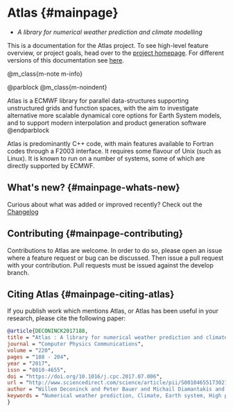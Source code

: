 Atlas                             {#mainpage}
=====

* *A library for numerical weather prediction and climate modelling*

This is a documentation for the Atlas project. To see high-level feature overview, or project goals, head over to the [project homepage](https://confluence.ecmwf.int/display/ATLAS). For different versions of this documentation see [here](http://download.ecmwf.int/test-data/atlas/docs).

@m_class{m-note m-info}

@parblock
@m_class{m-noindent}

Atlas is a ECMWF library for parallel data-structures supporting unstructured
grids and function spaces, with the aim to investigate alternative more scalable
dynamical core options for Earth System models, and to support modern interpolation
and product generation software
@endparblock

Atlas is predominantly C++ code, with main features available to Fortran codes
through a F2003 interface. It requires some flavour of Unix (such as Linux).
It is known to run on a number of systems, some of which are directly supported
by ECMWF.


What's new?                  {#mainpage-whats-new}
-----------

Curious about what was added or improved recently? Check out the
[Changelog](https://github.com/ecmwf/atlas/blob/master/CHANGELOG.md)


Contributing                {#mainpage-contributing}
------------

Contributions to Atlas are welcome. In order to do so, please open an issue
where a feature request or bug can be discussed. Then issue a pull request
with your contribution. Pull requests must be issued against the develop branch.

Citing Atlas                {#mainpage-citing-atlas}
------------

If you publish work which mentions Atlas, or Atlas has been useful in your research,
please cite the following paper:

```bibtex
@article{DECONINCK2017188,
title = "Atlas : A library for numerical weather prediction and climate modelling",
journal = "Computer Physics Communications",
volume = "220",
pages = "188 - 204",
year = "2017",
issn = "0010-4655",
doi = "https://doi.org/10.1016/j.cpc.2017.07.006",
url = "http://www.sciencedirect.com/science/article/pii/S0010465517302138",
author = "Willem Deconinck and Peter Bauer and Michail Diamantakis and Mats Hamrud and Christian Kühnlein and Pedro Maciel and Gianmarco Mengaldo and Tiago Quintino and Baudouin Raoult and Piotr K. Smolarkiewicz and Nils P. Wedi",
keywords = "Numerical weather prediction, Climate, Earth system, High performance computing, Meteorology, Flexible mesh data structure"
}
```

